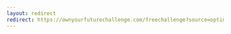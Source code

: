 ```yaml
---
layout: redirect
redirect: https://ownyourfuturechallenge.com/freechallenge?source=optin&a=1899
---
```

